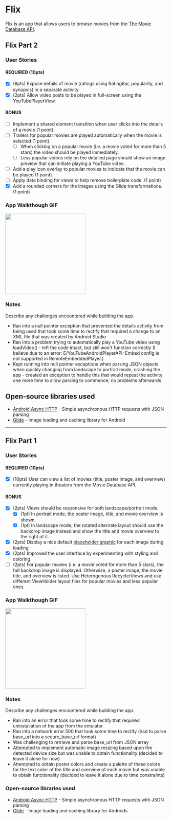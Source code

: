 # Flix
Flix is an app that allows users to browse movies from the [The Movie Database API](http://docs.themoviedb.apiary.io/#).

## Flix Part 2

### User Stories

#### REQUIRED (10pts)

- [X] (8pts) Expose details of movie (ratings using RatingBar, popularity, and synopsis) in a separate activity.
- [X] (2pts) Allow video posts to be played in full-screen using the YouTubePlayerView.

#### BONUS

- [ ] Implement a shared element transition when user clicks into the details of a movie (1 point).
- [ ] Trailers for popular movies are played automatically when the movie is selected (1 point).
  - [ ] When clicking on a popular movie (i.e. a movie voted for more than 5 stars) the video should be played immediately.
  - [ ] Less popular videos rely on the detailed page should show an image preview that can initiate playing a YouTube video.
- [ ] Add a play icon overlay to popular movies to indicate that the movie can be played (1 point).
- [ ] Apply data binding for views to help remove boilerplate code. (1 point)
- [X] Add a rounded corners for the images using the Glide transformations. (1 point)

### App Walkthough GIF

<img src="./demo2.gif" width=250><br>

### Notes

Describe any challenges encountered while building the app.
<ul><li>Ran into a null pointer exception that prevented the details activity from being used that took some time to rectify that required a change to an XML file that was created by Android Studio
   <li>Ran into a problem trying to automatically play a YouTube video using loadVideo() - left the code intact, but still won't function correctly (I believe due to an error: E/YouTubeAndroidPlayerAPI: Embed config is not supported in RemoteEmbeddedPlayer.)
   <li>Kept running into null pointer exceptions when parsing JSON objects when quickly changing from landscape to portrait mode, crashing the app - created an exception to handle this that would repeat the activity one more time to allow parsing to commence; no problems afterwards
</ul>

## Open-source libraries used
- [Android Async HTTP](https://github.com/codepath/CPAsyncHttpClient) - Simple asynchronous HTTP requests with JSON parsing
- [Glide](https://github.com/bumptech/glide) - Image loading and caching library for Android

---

## Flix Part 1

### User Stories
#### REQUIRED (10pts)
- [X] (10pts) User can view a list of movies (title, poster image, and overview) currently playing in theaters from the Movie Database API.

#### BONUS
- [X] (2pts) Views should be responsive for both landscape/portrait mode.
   - [X] (1pt) In portrait mode, the poster image, title, and movie overview is shown.
   - [X] (1pt) In landscape mode, the rotated alternate layout should use the backdrop image instead and show the title and movie overview to the right of it.

- [X] (2pts) Display a nice default [placeholder graphic](https://guides.codepath.org/android/Displaying-Images-with-the-Glide-Library#advanced-usage) for each image during loading
- [X] (2pts) Improved the user interface by experimenting with styling and coloring.
- [ ] (2pts) For popular movies (i.e. a movie voted for more than 5 stars), the full backdrop image is displayed. Otherwise, a poster image, the movie title, and overview is listed. Use Heterogenous RecyclerViews and use different ViewHolder layout files for popular movies and less popular ones.

### App Walkthough GIF
<img src="./demo.gif" width=250><br>

### Notes
Describe any challenges encountered while building the app.
<ul><li>Ran into an error that took some time to rectify that required uninstallation of the app from the emulator
   <li>Ran into a network error 500 that took some time to rectify (had to parse base_url into a secure_base_url format)
   <li>Was challenging to retrieve and parse base_url from JSON array
      <li>Attempted to implement automatic image resizing based upon the detected device size but was unable to obtain functionality (decided to leave it alone for now)
         <li>Attempted to obtain poster colors and create a palette of these colors for the text color of the title and overview of each movie but was unable to obtain functionality (decided to leave it alone due to time constraints)
           </ul>
            

### Open-source libraries used

- [Android Async HTTP](https://github.com/codepath/CPAsyncHttpClient) - Simple asynchronous HTTP requests with JSON parsing
- [Glide](https://github.com/bumptech/glide) - Image loading and caching library for Androids
